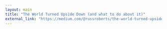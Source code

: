 ```yaml
---
layout: main
title: "The World Turned Upside Down (and what to do about it)"
external_link: "https://medium.com/@russroberts/the-world-turned-upside-down-and-what-to-do-about-it-2dc27d1cf5f5"
---
```



